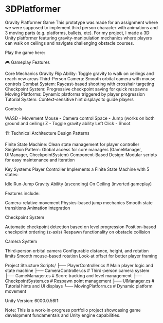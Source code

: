 # 3DPlatformer


Gravity Platformer Game
This prototype was made for an assignment where we were supposed to implement third person character with animations and 3 moving parts (e.g. platforms, bullets, etc). For my project, I made a 3D Unity platformer featuring  gravity-manipulation mechanics where players can walk on ceilings and navigate challenging obstacle courses.

Play the game here: 

🎮 Gameplay Features

Core Mechanics
Gravity Flip Ability: Toggle gravity to walk on ceilings and reach new areas
Third-Person Camera: Smooth orbital camera with mouse controls
Combat System: Raycast-based shooting with crosshair targeting
Checkpoint System: Progressive checkpoint saving for quick respawns
Moving Platforms: Dynamic platforms triggered by player progression
Tutorial System: Context-sensitive hint displays to guide players

Controls

WASD - Movement
Mouse - Camera control
Space - Jump (works on both ground and ceiling)
Z - Toggle gravity ability
Left Click - Shoot

🏗️ Technical Architecture
Design Patterns

Finite State Machine: Clean state management for player controller
Singleton Pattern: Global access for core managers (GameManager, UIManager, CheckpointSystem)
Component-Based Design: Modular scripts for easy maintenance and iteration

Key Systems
Player Controller
Implements a Finite State Machine with 5 states:

Idle
Run
Jump
Gravity Ability (ascending)
On Ceiling (inverted gameplay)

Features include:

Camera-relative movement
Physics-based jump mechanics
Smooth state transitions
Animation integration

Checkpoint System

Automatic checkpoint detection based on level progression
Position-based checkpoint ordering (z-axis)
Respawn functionality on obstacle collision

Camera System

Third-person orbital camera
Configurable distance, height, and rotation limits
Smooth mouse-based rotation
Look-at offset for better player framing

Project Structure
Scripts/
├── PlayerController.cs      # Main player logic and state machine
├── CameraController.cs       # Third-person camera system
├── GameManager.cs            # Score tracking and level management
├── CheckpointSystem.cs       # Respawn point management
├── UIManager.cs              # Tutorial hints and UI displays
└── MovingPlatform.cs         # Dynamic platform movement

Unity Version: 6000.0.56f1

Note: This is a work-in-progress portfolio project showcasing game development fundamentals and Unity engine capabilities.




